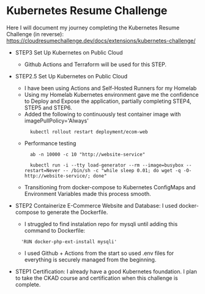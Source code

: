 # Kubernetes Resume Challenge

Here I will document my journey completing the Kubernetes Resume Challenge (in reverse):
https://cloudresumechallenge.dev/docs/extensions/kubernetes-challenge/

- STEP3 Set Up Kubernetes on Public Cloud
  - Github Actions and Terraform will be used for this STEP.

- STEP2.5 Set Up Kubernetes on Public Cloud
  - I have been using Actions and Self-Hosted Runners for my Homelab
  - Using my Homelab Kubernetes environment gave me the confidence to Deploy and Expose the application, partially completing STEP4, STEP5 and STEP6.
  - Added the following to continuously test container image with imagePullPolicy='Always'
    ```
      kubectl rollout restart deployment/ecom-web
    ```
  - Performance testing
    ```
      ab -n 10000 -c 10 "http://website-service"
      
      kubectl run -i --tty load-generator --rm --image=busybox --restart=Never -- /bin/sh -c "while sleep 0.01; do wget -q -O- http://website-service/; done"
    ```
  - Transitioning from docker-compose to Kubernetes ConfigMaps and Environment Variables made this process smooth.

- STEP2 Containerize E-Commerce Website and Database: I used docker-compose to generate the Dockerfile.
  - I struggled to find instalation repo for mysqli until adding this command to Dockerfile:
  ```
    'RUN docker-php-ext-install mysqli'
  ```
  - I used Github + Actions from the start so used .env files for everything is securely managed from the beginning.

- STEP1 Certification: I already have a good Kubernetes foundation.  I plan to take the CKAD course and certification when this challenge is complete.
